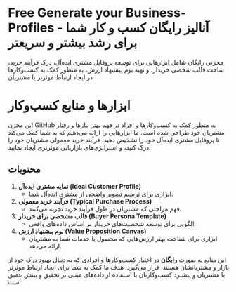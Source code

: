 # Free Generate your Business-Profiles - آنالیز رایگان کسب و کار شما برای رشد بیشتر و سریعتر 
مخزنی رایگان شامل ابزارهایی برای توسعه پروفایل مشتری ایده‌آل، درک فرآیند خرید، ساخت قالب شخصی خریدار، و تهیه بوم پیشنهاد ارزش، به منظور کمک به کسب‌وکارها در ایجاد ارتباط موثرتر با مشتریان

# ابزارها و منابع کسب‌وکار

این مخزن GitHub به منظور کمک به کسب‌وکارها و افراد در فهم بهتر نیازها و رفتار مشتریان خود طراحی شده است. ما ابزارهایی را ارائه می‌دهیم که به شما کمک می‌کند تا پروفایل مشتری ایده‌آل خود را تشخیص دهید، فرآیند خرید معمولی مشتریان خود را درک کنید، و استراتژی‌های بازاریابی موثرتری ایجاد نمایید.

## محتویات

1. **نمایه مشتری ایده‌آل (Ideal Customer Profile)**
   - ابزاری برای ترسیم تصویر واضحی از مشتری ایده‌آل شما.
2. **فرآیند خرید معمولی (Typical Purchase Process)**
   - فهم مراحلی که مشتریان در طول فرآیند خرید تجربه می‌کنند.
3. **قالب مشخصی برای خریدار (Buyer Persona Template)**
   - الگویی برای توسعه شخصیت‌های خریدار بر اساس داده‌های واقعی.
4. **بوم پیشنهاد ارزش (Value Proposition Canvas)**
   - ابزاری برای شناخت بهتر ارزش‌هایی که محصول یا خدمات شما به مشتریان ارائه می‌دهد.

این منابع به صورت **رایگان** در اختیار کسب‌وکارها و افرادی که به دنبال بهبود درک خود از بازار و مشتریانشان هستند، قرار می‌گیرد. هدف ما کمک به شما برای ایجاد ارتباط موثرتر با مشتریان و پیشبرد کسب‌وکارتان با استفاده از داده‌های مبتنی بر تحقیق و بینش عمیق است.
